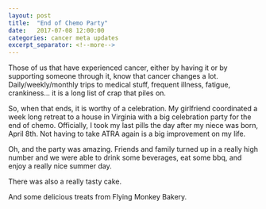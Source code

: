 ```yaml
---
layout: post
title:  "End of Chemo Party"
date:   2017-07-08 12:00:00
categories: cancer meta updates
excerpt_separator: <!--more-->
---
```

Those of us that have experienced cancer, either by having it or by supporting
someone through it, know that cancer changes a lot. Daily/weekly/monthly trips
to medical stuff, frequent illness, fatigue, crankiness... it is a long list of
crap that piles on.

So, when that ends, it is worthy of a celebration. My girlfriend coordinated a
week long retreat to a house in Virginia with a big celebration party for the
end of chemo. Officially, I took my last pills the day after my niece was born,
April 8th. Not having to take ATRA again is a big improvement on my life.

Oh, and the party was amazing. Friends and family turned up in a really high
number and we were able to drink some beverages, eat some bbq, and enjoy a
really nice summer day.

There was also a really tasty cake.

And some delicious treats from Flying Monkey Bakery.
